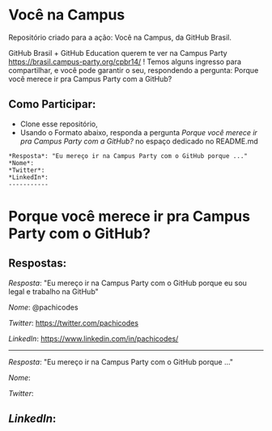 # Você na Campus
Repositório criado para a ação: Você na Campus, da GitHub Brasil.

GitHub Brasil + GitHub Education querem te ver na Campus Party https://brasil.campus-party.org/cpbr14/ !
Temos alguns ingresso para compartilhar, e você pode garantir o seu, respondendo a pergunta: Porque você merece ir pra Campus Party com a GitHub?

## Como Participar: 
- Clone esse repositório,
- Usando o Formato abaixo, responda a pergunta *Porque você merece ir pra Campus Party com a GitHub?* no espaço dedicado no README.md
```
*Resposta*: "Eu mereço ir na Campus Party com o GitHub porque ..." 
*Nome*: 
*Twitter*:
*LinkedIn*: 
-----------

```

# Porque você merece ir pra Campus Party com o GitHub?
## Respostas:

*Resposta*: "Eu mereço ir na Campus Party com o GitHub porque eu sou legal e trabalho na GitHub" 

*Nome*: @pachicodes  

*Twitter*: https://twitter.com/pachicodes

*LinkedIn*:  https://www.linkedin.com/in/pachicodes/

-----------
*Resposta*: "Eu mereço ir na Campus Party com o GitHub porque ..." 

*Nome*: 

*Twitter*:

*LinkedIn*: 
-----------
